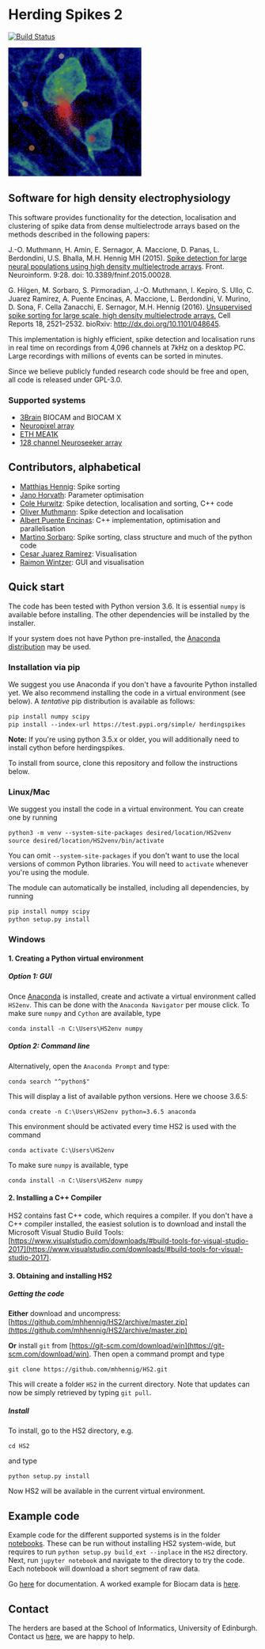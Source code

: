 # Herding Spikes 2

[![Build Status](https://travis-ci.org/martinosorb/HS2.svg?branch=master)](https://travis-ci.org/martinosorb/HS2)

![Spikes](documentation/pictures/spikes.png)

## Software for high density electrophysiology

This software provides functionality for the detection, localisation and clustering of spike data from dense multielectrode arrays based on the methods described in the following papers:

J.-O. Muthmann, H. Amin, E. Sernagor, A. Maccione, D. Panas, L. Berdondini, U.S. Bhalla, M.H. Hennig MH (2015). [Spike detection for large neural populations using high density multielectrode arrays](http://journal.frontiersin.org/article/10.3389/fninf.2015.00028/abstract). Front. Neuroinform. 9:28. doi: 10.3389/fninf.2015.00028.

G. Hilgen, M. Sorbaro, S. Pirmoradian, J.-O. Muthmann, I. Kepiro, S. Ullo, C. Juarez Ramirez, A. Puente Encinas, A. Maccione, L. Berdondini, V. Murino, D. Sona, F. Cella Zanacchi, E. Sernagor, M.H. Hennig (2016). [Unsupervised spike sorting for large scale, high density multielectrode arrays.](http://www.cell.com/cell-reports/fulltext/S2211-1247(17)30236-X) Cell Reports 18, 2521–2532. bioRxiv: <http://dx.doi.org/10.1101/048645>.

This implementation is highly efficient, spike detection and localisation runs in real time on recordings from 4,096 channels at 7kHz on a desktop PC. Large recordings with millions of events can be sorted in minutes.

Since we believe publicly funded research code should be free and open, all code is released under GPL-3.0.

### Supported systems  <a name="systems"></a>

- [3Brain](http://3brain.com/) BIOCAM and BIOCAM X
- [Neuropixel array](https://www.ucl.ac.uk/neuropixels)
- [ETH MEA1K](https://www.bsse.ethz.ch/bel/research/cmos-microsystems/microelectrode-systems.html)
- [128 channel Neuroseeker array](http://neuroseeker.eu/)

## Contributors, alphabetical <a name="people"></a>

- [Matthias Hennig](http://homepages.inf.ed.ac.uk/mhennig/index.html): Spike sorting
- [Jano Horvath](https://github.com/JanoHorvath): Parameter optimisation
- [Cole Hurwitz](https://github.com/colehurwitz31): Spike detection, localisation and sorting, C++ code
- [Oliver Muthmann](mailto:ollimuh@googlemail.com): Spike detection and localisation
- [Albert Puente Encinas](https://github.com/albertpuente): C++ implementation, optimisation and parallelisation
- [Martino Sorbaro](http://martinosorb.github.io): Spike sorting, class structure and much of the python code
- [Cesar Juarez Ramirez](mailto:cesaripn2@gmail.com): Visualisation
- [Raimon Wintzer](https://github.com/lsIand): GUI and visualisation

## Quick start <a name="quickstart"></a>

The code has been tested with Python version 3.6. It is essential `numpy` is available before installing.
The other dependencies will be installed by the installer.

If your system does not have Python pre-installed, the [Anaconda distribution](https://www.anaconda.com/download/) may be used.

### Installation via pip

We suggest you use Anaconda if you don't have a favourite Python installed yet. We also recommend installing the code in a virtual environment (see below). A *tentative* pip distribution is available as follows:

    pip install numpy scipy
    pip install --index-url https://test.pypi.org/simple/ herdingspikes

**Note:** If you're using python 3.5.x or older, you will additionally need to install cython before herdingspikes.

To install from source, clone this repository and follow the instructions below.

### Linux/Mac

We suggest you install the code in a virtual environment. You can create one by running

    python3 -m venv --system-site-packages desired/location/HS2venv
    source desired/location/HS2venv/bin/activate

You can omit `--system-site-packages` if you don't want to use the local versions of common Python libraries. You will need to `activate` whenever you're using the module.

The module can automatically be installed, including all dependencies, by running

    pip install numpy scipy
    python setup.py install


### Windows

#### 1. Creating a Python virtual environment

##### Option 1: GUI

Once [Anaconda](https://www.anaconda.com/download/#windows) is installed, create and activate a virtual environment called ``HS2env``. This can be done with the ``Anaconda Navigator`` per mouse click. To make sure ``numpy`` and ``Cython`` are available, type

    conda install -n C:\Users\HS2env numpy


##### Option 2: Command line

Alternatively, open the ``Anaconda Prompt`` and type:

    conda search "^python$"

This will display a list of available python versions. Here we choose 3.6.5:

    conda create -n C:\Users\HS2env python=3.6.5 anaconda

This environment should be activated every time HS2 is used with the command

    conda activate C:\Users\HS2env

To make sure ``numpy`` is available, type

    conda install -n C:\Users\HS2env numpy

#### 2. Installing a C++ Compiler

HS2 contains fast C++ code, which requires a compiler. If you don't have a C++ compiler installed, the easiest solution is to download and install the Microsoft Visual Studio Build Tools: [https://www.visualstudio.com/downloads/#build-tools-for-visual-studio-2017](https://www.visualstudio.com/downloads/#build-tools-for-visual-studio-2017).


#### 3. Obtaining and installing HS2

##### Getting the code

**Either** download and uncompress: [https://github.com/mhhennig/HS2/archive/master.zip](https://github.com/mhhennig/HS2/archive/master.zip)

**Or** install ``git`` from [https://git-scm.com/download/win](https://git-scm.com/download/win). Then open a command prompt and type

    git clone https://github.com/mhhennig/HS2.git

This will create a folder ``HS2`` in the current directory. Note that updates can now be simply retrieved by typing ``git pull``.

##### Install

To install, go to the HS2 directory, e.g.

    cd HS2

and type

    python setup.py install

Now HS2 will be available in the current virtual environment.



## Example code

Example code for the different supported systems is in the folder [notebooks](notebooks). These can be run without installing HS2 system-wide, but requires to run ``python setup.py build_ext --inplace`` in the ``HS2`` directory. Next, run ``jupyter notebook`` and navigate to the directory to try the code. Each notebook will download a short segment of raw data.

Go [here](documentation) for documentation. A worked example for Biocam data is [here](documentation/biocam/BioCam-demo.md).

## Contact

The herders are based at the School of Informatics, University of Edinburgh. Contact us [here](http://homepages.inf.ed.ac.uk/mhennig/contact/), we are happy to help.   
